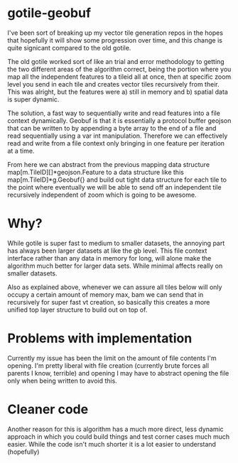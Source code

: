 # gotile-geobuf

I've been sort of breaking up my vector tile generation repos in the hopes that hopefully it will show some progression over time, and this change is quite signicant compared to the old gotile. 

The old gotile worked sort of like an trial and error methodology to getting the two different areas of the algorithm correct, being the portion where you map all the independent features to a tileid all at once, then at specific zoom level you send in each tile and creates vector tiles recursively from their. This was alright, but the features were a) still in memory and b) spatial data is super dynamic. 

The solution, a fast way to sequentially write and read features into a file context dynamically. Geobuf is that it is essentially a protocol buffer geojson that can be written to by appending a byte array to the end of a file and read sequentially using a var int manipulation. Therefore we can effectively read and write from a file context only bringing in one feature per iteration at a time. 

From here we can abstract from the previous mapping data structure map[m.TileID][]*geojson.Feature to a data structure like this map[m.TileID]*g.Geobuf{} and build out tight data structure for each tile to the point where eventually we will be able to send off an independent tile recursively independent of zoom which is going to be awesome. 

# Why?

While gotile is super fast to medium to smaller datasets, the annoying part has always been larger datasets at like the gb level. This file context interface rather than any data in memory for long, will alone make the algorithm much better for larger data sets. While minimal affects really on smaller datasets. 

Also as explained above, whenever we can assure all tiles below will only occupy a certain amount of memory max, bam we can send that in recursively for super fast vt creation, so basically this creates a more unified top layer structure to build out on top of. 

# Problems with implementation

Currently my issue has been the limit on the amount of file contents I'm opening. I'm pretty liberal with file creation (currently brute forces all parents I know, terrible) and opening I may have to abstract opening the file only when being written to avoid this. 

# Cleaner code 

Another reason for this is algorithm has a much more direct, less dynamic approach in which you could build things and test corner cases much much easier. While the code isn't much shorter it is a lot easier to understand (hopefully)
